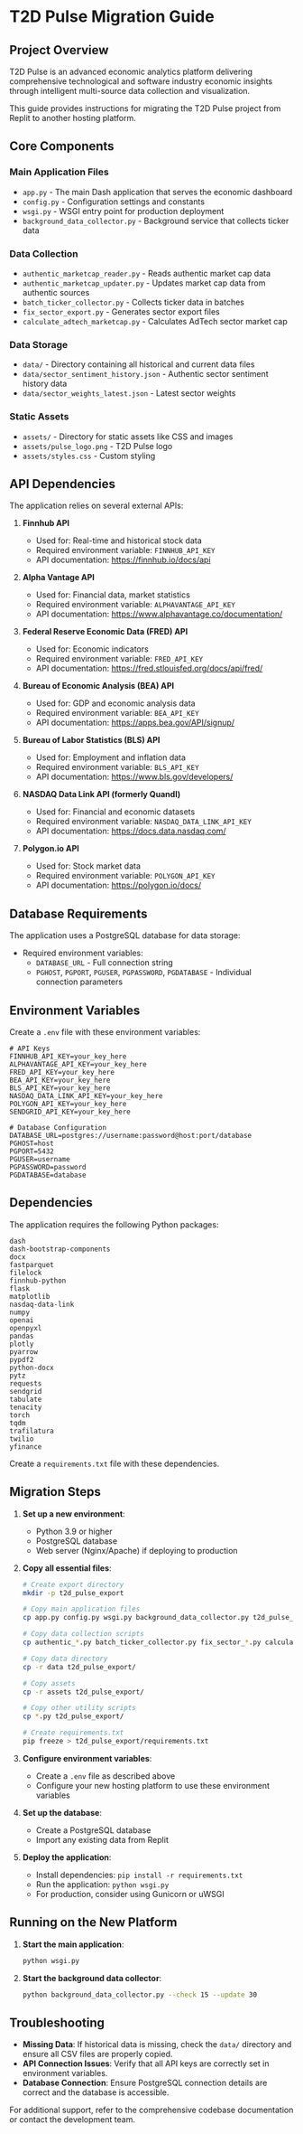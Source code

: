 # T2D Pulse Migration Guide

## Project Overview
T2D Pulse is an advanced economic analytics platform delivering comprehensive technological and software industry economic insights through intelligent multi-source data collection and visualization.

This guide provides instructions for migrating the T2D Pulse project from Replit to another hosting platform.

## Core Components

### Main Application Files
- `app.py` - The main Dash application that serves the economic dashboard
- `config.py` - Configuration settings and constants
- `wsgi.py` - WSGI entry point for production deployment
- `background_data_collector.py` - Background service that collects ticker data

### Data Collection
- `authentic_marketcap_reader.py` - Reads authentic market cap data
- `authentic_marketcap_updater.py` - Updates market cap data from authentic sources
- `batch_ticker_collector.py` - Collects ticker data in batches
- `fix_sector_export.py` - Generates sector export files
- `calculate_adtech_marketcap.py` - Calculates AdTech sector market cap

### Data Storage
- `data/` - Directory containing all historical and current data files
- `data/sector_sentiment_history.json` - Authentic sector sentiment history data
- `data/sector_weights_latest.json` - Latest sector weights

### Static Assets
- `assets/` - Directory for static assets like CSS and images
- `assets/pulse_logo.png` - T2D Pulse logo
- `assets/styles.css` - Custom styling

## API Dependencies

The application relies on several external APIs:

1. **Finnhub API**
   - Used for: Real-time and historical stock data
   - Required environment variable: `FINNHUB_API_KEY`
   - API documentation: https://finnhub.io/docs/api

2. **Alpha Vantage API**
   - Used for: Financial data, market statistics
   - Required environment variable: `ALPHAVANTAGE_API_KEY`
   - API documentation: https://www.alphavantage.co/documentation/

3. **Federal Reserve Economic Data (FRED) API**
   - Used for: Economic indicators
   - Required environment variable: `FRED_API_KEY`
   - API documentation: https://fred.stlouisfed.org/docs/api/fred/

4. **Bureau of Economic Analysis (BEA) API**
   - Used for: GDP and economic analysis data
   - Required environment variable: `BEA_API_KEY`
   - API documentation: https://apps.bea.gov/API/signup/

5. **Bureau of Labor Statistics (BLS) API**
   - Used for: Employment and inflation data
   - Required environment variable: `BLS_API_KEY`
   - API documentation: https://www.bls.gov/developers/

6. **NASDAQ Data Link API (formerly Quandl)**
   - Used for: Financial and economic datasets
   - Required environment variable: `NASDAQ_DATA_LINK_API_KEY`
   - API documentation: https://docs.data.nasdaq.com/

7. **Polygon.io API**
   - Used for: Stock market data
   - Required environment variable: `POLYGON_API_KEY`
   - API documentation: https://polygon.io/docs/

## Database Requirements

The application uses a PostgreSQL database for data storage:

- Required environment variables:
  - `DATABASE_URL` - Full connection string
  - `PGHOST`, `PGPORT`, `PGUSER`, `PGPASSWORD`, `PGDATABASE` - Individual connection parameters

## Environment Variables

Create a `.env` file with these environment variables:

```
# API Keys
FINNHUB_API_KEY=your_key_here
ALPHAVANTAGE_API_KEY=your_key_here
FRED_API_KEY=your_key_here
BEA_API_KEY=your_key_here
BLS_API_KEY=your_key_here
NASDAQ_DATA_LINK_API_KEY=your_key_here
POLYGON_API_KEY=your_key_here
SENDGRID_API_KEY=your_key_here

# Database Configuration
DATABASE_URL=postgres://username:password@host:port/database
PGHOST=host
PGPORT=5432
PGUSER=username
PGPASSWORD=password
PGDATABASE=database
```

## Dependencies

The application requires the following Python packages:

```
dash
dash-bootstrap-components
docx
fastparquet
filelock
finnhub-python
flask
matplotlib
nasdaq-data-link
numpy
openai
openpyxl
pandas
plotly
pyarrow
pypdf2
python-docx
pytz
requests
sendgrid
tabulate
tenacity
torch
tqdm
trafilatura
twilio
yfinance
```

Create a `requirements.txt` file with these dependencies.

## Migration Steps

1. **Set up a new environment**:
   - Python 3.9 or higher
   - PostgreSQL database
   - Web server (Nginx/Apache) if deploying to production

2. **Copy all essential files**:
   ```bash
   # Create export directory
   mkdir -p t2d_pulse_export
   
   # Copy main application files
   cp app.py config.py wsgi.py background_data_collector.py t2d_pulse_export/
   
   # Copy data collection scripts
   cp authentic_*.py batch_ticker_collector.py fix_sector_*.py calculate_*.py t2d_pulse_export/
   
   # Copy data directory
   cp -r data t2d_pulse_export/
   
   # Copy assets
   cp -r assets t2d_pulse_export/
   
   # Copy other utility scripts
   cp *.py t2d_pulse_export/
   
   # Create requirements.txt
   pip freeze > t2d_pulse_export/requirements.txt
   ```

3. **Configure environment variables**:
   - Create a `.env` file as described above
   - Configure your new hosting platform to use these environment variables

4. **Set up the database**:
   - Create a PostgreSQL database
   - Import any existing data from Replit

5. **Deploy the application**:
   - Install dependencies: `pip install -r requirements.txt`
   - Run the application: `python wsgi.py`
   - For production, consider using Gunicorn or uWSGI

## Running on the New Platform

1. **Start the main application**:
   ```bash
   python wsgi.py
   ```

2. **Start the background data collector**:
   ```bash
   python background_data_collector.py --check 15 --update 30
   ```

## Troubleshooting

- **Missing Data**: If historical data is missing, check the `data/` directory and ensure all CSV files are properly copied.
- **API Connection Issues**: Verify that all API keys are correctly set in environment variables.
- **Database Connection**: Ensure PostgreSQL connection details are correct and the database is accessible.

For additional support, refer to the comprehensive codebase documentation or contact the development team.